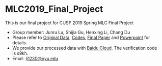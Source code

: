 # MLC2019_Final_Project
This is our final project for CUSP 2019 Spring MLC Final Project

- Group member: Junru Lu, Shijia Gu, Henxing Li, Chang Du
- Please refer to [Original Data](https://www.yelp.com/dataset/challenge), [Codes](https://github.com/LuJunru/MLC2019_Final_Project/tree/master/Codes), [Final Paper](https://github.com/LuJunru/MLC2019_Final_Project/blob/master/MLC_Final_Project_Paper.pdf) and [Powerpoint](https://github.com/LuJunru/MLC2019_Final_Project/blob/master/MLC_Final_Project_Presentation.pptx) for details.
- We provide our processed data with [Baidu Cloud](https://pan.baidu.com/s/1KUVCBswhP3an0Zg0Hwc1bw). The verification code is s9kh.
- Email: lj1230@nyu.edu
